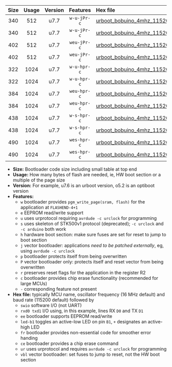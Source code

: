|Size|Usage|Version|Features|Hex file|
|:-:|:-:|:-:|:-:|:--|
|340|512|u7.7|`w-u-jPr-c`|[urboot_bobuino_4mhz_115200bps_swio_rxd0_txd1_led+b7_fr_ce_ur_vbl.hex](https://raw.githubusercontent.com/stefanrueger/urboot.hex/main/boards/bobuino/fcpu_4mhz/115200_bps/urboot_bobuino_4mhz_115200bps_swio_rxd0_txd1_led+b7_fr_ce_ur_vbl.hex)|
|340|512|u7.7|`w-u-jPr-c`|[urboot_bobuino_4mhz_115200bps_swio_rxd2_txd3_led+b7_fr_ce_ur_vbl.hex](https://raw.githubusercontent.com/stefanrueger/urboot.hex/main/boards/bobuino/fcpu_4mhz/115200_bps/urboot_bobuino_4mhz_115200bps_swio_rxd2_txd3_led+b7_fr_ce_ur_vbl.hex)|
|402|512|u7.7|`weu-jPr-c`|[urboot_bobuino_4mhz_115200bps_swio_rxd0_txd1_ee_led+b7_fr_ce_ur_vbl.hex](https://raw.githubusercontent.com/stefanrueger/urboot.hex/main/boards/bobuino/fcpu_4mhz/115200_bps/urboot_bobuino_4mhz_115200bps_swio_rxd0_txd1_ee_led+b7_fr_ce_ur_vbl.hex)|
|402|512|u7.7|`weu-jPr-c`|[urboot_bobuino_4mhz_115200bps_swio_rxd2_txd3_ee_led+b7_fr_ce_ur_vbl.hex](https://raw.githubusercontent.com/stefanrueger/urboot.hex/main/boards/bobuino/fcpu_4mhz/115200_bps/urboot_bobuino_4mhz_115200bps_swio_rxd2_txd3_ee_led+b7_fr_ce_ur_vbl.hex)|
|322|1024|u7.7|`w-u-hpr-c`|[urboot_bobuino_4mhz_115200bps_swio_rxd0_txd1_led+b7_fr_ce_ur.hex](https://raw.githubusercontent.com/stefanrueger/urboot.hex/main/boards/bobuino/fcpu_4mhz/115200_bps/urboot_bobuino_4mhz_115200bps_swio_rxd0_txd1_led+b7_fr_ce_ur.hex)|
|322|1024|u7.7|`w-u-hpr-c`|[urboot_bobuino_4mhz_115200bps_swio_rxd2_txd3_led+b7_fr_ce_ur.hex](https://raw.githubusercontent.com/stefanrueger/urboot.hex/main/boards/bobuino/fcpu_4mhz/115200_bps/urboot_bobuino_4mhz_115200bps_swio_rxd2_txd3_led+b7_fr_ce_ur.hex)|
|384|1024|u7.7|`weu-hpr-c`|[urboot_bobuino_4mhz_115200bps_swio_rxd0_txd1_ee_led+b7_fr_ce_ur.hex](https://raw.githubusercontent.com/stefanrueger/urboot.hex/main/boards/bobuino/fcpu_4mhz/115200_bps/urboot_bobuino_4mhz_115200bps_swio_rxd0_txd1_ee_led+b7_fr_ce_ur.hex)|
|384|1024|u7.7|`weu-hpr-c`|[urboot_bobuino_4mhz_115200bps_swio_rxd2_txd3_ee_led+b7_fr_ce_ur.hex](https://raw.githubusercontent.com/stefanrueger/urboot.hex/main/boards/bobuino/fcpu_4mhz/115200_bps/urboot_bobuino_4mhz_115200bps_swio_rxd2_txd3_ee_led+b7_fr_ce_ur.hex)|
|438|1024|u7.7|`w-s-hpr-c`|[urboot_bobuino_4mhz_115200bps_swio_rxd0_txd1_led+b7_fr_ce.hex](https://raw.githubusercontent.com/stefanrueger/urboot.hex/main/boards/bobuino/fcpu_4mhz/115200_bps/urboot_bobuino_4mhz_115200bps_swio_rxd0_txd1_led+b7_fr_ce.hex)|
|438|1024|u7.7|`w-s-hpr-c`|[urboot_bobuino_4mhz_115200bps_swio_rxd2_txd3_led+b7_fr_ce.hex](https://raw.githubusercontent.com/stefanrueger/urboot.hex/main/boards/bobuino/fcpu_4mhz/115200_bps/urboot_bobuino_4mhz_115200bps_swio_rxd2_txd3_led+b7_fr_ce.hex)|
|490|1024|u7.7|`wes-hpr-c`|[urboot_bobuino_4mhz_115200bps_swio_rxd0_txd1_ee_led+b7_fr_ce.hex](https://raw.githubusercontent.com/stefanrueger/urboot.hex/main/boards/bobuino/fcpu_4mhz/115200_bps/urboot_bobuino_4mhz_115200bps_swio_rxd0_txd1_ee_led+b7_fr_ce.hex)|
|490|1024|u7.7|`wes-hpr-c`|[urboot_bobuino_4mhz_115200bps_swio_rxd2_txd3_ee_led+b7_fr_ce.hex](https://raw.githubusercontent.com/stefanrueger/urboot.hex/main/boards/bobuino/fcpu_4mhz/115200_bps/urboot_bobuino_4mhz_115200bps_swio_rxd2_txd3_ee_led+b7_fr_ce.hex)|

- **Size:** Bootloader code size including small table at top end
- **Usage:** How many bytes of flash are needed, ie, HW boot section or a multiple of the page size
- **Version:** For example, u7.6 is an urboot version, o5.2 is an optiboot version
- **Features:**
  + `w` bootloader provides `pgm_write_page(sram, flash)` for the application at `FLASHEND-4+1`
  + `e` EEPROM read/write support
  + `u` uses urprotocol requiring `avrdude -c urclock` for programming
  + `s` uses skeleton of STK500v1 protocol (deprecated); `-c urclock` and `-c arduino` both work
  + `h` hardware boot section: make sure fuses are set for reset to jump to boot section
  + `j` vector bootloader: applications *need to be patched externally*, eg, using `avrdude -c urclock`
  + `p` bootloader protects itself from being overwritten
  + `P` vector bootloader only: protects itself and reset vector from being overwritten
  + `r` preserves reset flags for the application in the register R2
  + `c` bootloader provides chip erase functionality (recommended for large MCUs)
  + `-` corresponding feature not present
- **Hex file:** typically MCU name, oscillator frequency (16 MHz default) and baud rate (115200 default) followed by
  + `swio` software I/O (not UART)
  + `rxd0 txd1` I/O using, in this example, lines RX `D0` and TX `D1`
  + `ee` bootloader supports EEPROM read/write
  + `led-b1` toggles an active-low LED on pin `B1`, `+` designates an active-high LED
  + `fr` bootloader provides non-essential code for smoother error handing
  + `ce` bootloader provides a chip erase command
  + `ur` uses urprotocol and requires `avrdude -c urclock` for programming
  + `vbl` vector bootloader: set fuses to jump to reset, not the HW boot section
